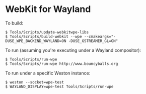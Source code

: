 WebKit for Wayland
======

To build:

    $ Tools/Scripts/update-webkitwpe-libs
    $ Tools/Scripts/build-webkit --wpe --cmakeargs="-DUSE_WPE_BACKEND_WAYLAND=ON -DUSE_GSTREAMER_GL=ON"

To run (assuming you're executing under a Wayland compositor):

    $ Tools/Scripts/run-wpe
    $ Tools/Scripts/run-wpe http://www.bouncyballs.org

To run under a specific Weston instance:

    $ weston --socket=wpe-test
    $ WAYLAND_DISPLAY=wpe-test Tools/Scripts/run-wpe
